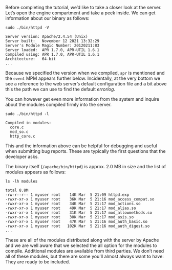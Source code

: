 Before completing the tutorial, we’d like to take a closer look at the server. Let’s open the engine compartment and take a peek inside. We can get information about our binary as follows:

`sudo ./bin/httpd -V`

```
Server version: Apache/2.4.54 (Unix)
Server built:   November 12 2021 13:32:29
Server's Module Magic Number: 20120211:83
Server loaded:  APR 1.7.0, APR-UTIL 1.6.1
Compiled using: APR 1.7.0, APR-UTIL 1.6.1
Architecture:   64-bit
...
```

Because we specified the version when we compiled, `apr` is mentioned and the `event` MPM appears further below. Incidentally, at the very bottom we see a reference to the web server’s default configuration file and a bit above this the path we can use to find the default _errorlog_.

You can however get even more information from the system and inquire about the modules compiled firmly into the server.

`sudo ./bin/httpd -l`

```
Compiled in modules:
  core.c
  mod_so.c
  http_core.c
```

This and the information above can be helpful for debugging and useful when submitting bug reports. These are typically the first questions that the developer asks.

The binary itself (`/apache/bin/httpd`) is approx. 2.0 MB in size and the list of modules appears as follows:

`ls -lh modules`

```
total 8.8M
-rw-r--r-- 1 myuser root    14K Mar  5 21:09 httpd.exp
-rwxr-xr-x 1 myuser root    36K Mar  5 21:16 mod_access_compat.so
-rwxr-xr-x 1 myuser root    34K Mar  5 21:17 mod_actions.so
-rwxr-xr-x 1 myuser root    49K Mar  5 21:17 mod_alias.so
-rwxr-xr-x 1 myuser root    31K Mar  5 21:17 mod_allowmethods.so
-rwxr-xr-x 1 myuser root    30K Mar  5 21:17 mod_asis.so
-rwxr-xr-x 1 myuser root    47K Mar  5 21:16 mod_auth_basic.so
-rwxr-xr-x 1 myuser root   102K Mar  5 21:16 mod_auth_digest.so
...
```

These are all of the modules distributed along with the server by Apache and we are well aware that we selected the all option for the modules to compile. Additional modules are available from third parties. We don’t need all of these modules, but there are some you'll almost always want to have: They are ready to be included.

